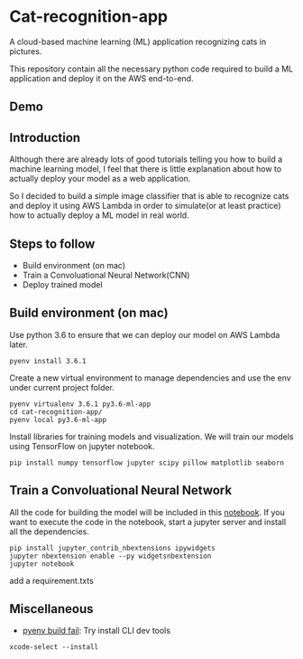 # Cat-recognition-app
A cloud-based machine learning (ML) application recognizing cats in pictures.

This repository contain all the necessary python code required to build a ML application
and deploy it on the AWS end-to-end.

## Demo




## Introduction
Although there are already lots of good tutorials telling you how to build a machine learning model, 
I feel that there is little explanation about how to actually deploy your model as a web application.

So I decided to build a simple image classifier
that is able to recognize cats and deploy it using AWS Lambda in order to simulate(or at least practice) 
how to actually deploy a ML model in real world.
 
 

## Steps to follow
- Build environment (on mac)
- Train a Convoluational Neural Network(CNN)
- Deploy trained model



## Build environment (on mac)
Use python 3.6 to ensure that we can deploy our model on AWS Lambda later.
```commandline
pyenv install 3.6.1
```

Create a new virtual environment to manage dependencies 
and use the env under current project folder.
```commandline
pyenv virtualenv 3.6.1 py3.6-ml-app
cd cat-recognition-app/
pyenv local py3.6-ml-app
```

Install libraries for training models and visualization.
We will train our models using TensorFlow on jupyter notebook.
```commandline
pip install numpy tensorflow jupyter scipy pillow matplotlib seaborn 
```



## Train a Convoluational Neural Network

All the code for building the model will be included in this [notebook](cat_recognizer.ipynb). 
If you want to execute the code in the notebook, start a jupyter server and install all the dependencies.

```commandline
pip install jupyter_contrib_nbextensions ipywidgets
jupyter nbextension enable --py widgetsnbextension
jupyter notebook
```

add a requirement.txts



## Miscellaneous
- [pyenv build fail](https://github.com/pyenv/pyenv/issues/655): Try install CLI dev tools
```commandline
xcode-select --install
```












